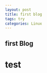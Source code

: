 ```yaml
---
layout: post
title: first blog
tags: try
categories: Linux
---
```


first Blog
----------

test
====
